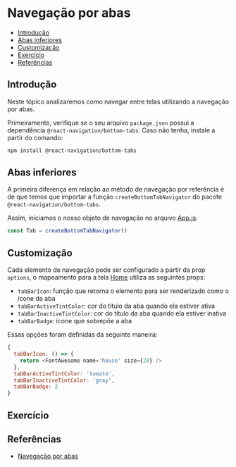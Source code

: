 # Navegação por abas

- [Introdução](#introdução)
- [Abas inferiores](#abas-inferiores)
- [Customização](#customização)
- [Exercício](#exercício)
- [Referências](#referências)

## Introdução

Neste tópico analizaremos como navegar entre telas utilizando a navegação por abas.

Primeiramente, verifique se o seu arquivo `package.json` possui a dependência `@react-navigation/bottom-tabs`. Caso não tenha, instale a partir do comando:

```bash
npm install @react-navigation/bottom-tabs
```

## Abas inferiores

A primeira diferença em relação ao método de navegação por referência é de que temos que importar a função `createBottomTabNavigator` do pacote `@react-navigation/bottom-tabs`.

Assim, iniciamos o nosso objeto de navegação no arquivo [App.js](./App.js#L9):

```js
const Tab = createBottomTabNavigator()
```

## Customização

Cada elemento de navegação pode ser configurado a partir da prop `options`, o mapeamento para a tela [Home](./App.js#L15) utiliza as seguintes props:

- `tabBarIcon`: função que retorna o elemento para ser renderizado como o ícone da aba
- `tabBarActiveTintColor`: cor do título da aba quando ela estiver ativa
- `tabBarInactiveTintColor`: cor do título da aba quando ela estiver inativa
- `tabBarBadge`: ícone que sobrepõe a aba

Essas opções foram definidas da seguinte maneira:

```js
{
  tabBarIcon: () => {
    return <FontAwesome name='house' size={20} />
  },
  tabBarActiveTintColor: 'tomato',
  tabBarInactiveTintColor: 'gray',
  tabBarBadge: 2
}
```

## Exercício

## Referências

- [Navegação por abas](https://reactnavigation.org/docs/tab-based-navigation)